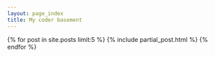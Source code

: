 ```yaml
---
layout: page_index
title: My coder basement
---
```

{% for post in site.posts limit:5 %}
{% include partial_post.html %}
{% endfor %}